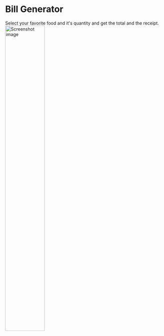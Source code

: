 # Bill Generator
Select your favorite food and it's quantity and get the total and the receipt.
<img width="50%" src="https://github.com/devesh0605/bill_generator/blob/master/Screenshot%20(188).png" alt="Screenshot image">
